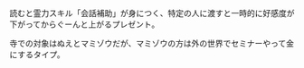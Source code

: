 読むと霊力スキル「会話補助」が身につく、特定の人に渡すと一時的に好感度が下がってからぐーんと上がるプレゼント。

寺での対象はぬえとマミゾウだが、マミゾウの方は外の世界でセミナーやって金にするタイプ。
